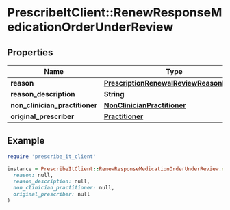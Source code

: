 # PrescribeItClient::RenewResponseMedicationOrderUnderReview

## Properties

| Name | Type | Description | Notes |
| ---- | ---- | ----------- | ----- |
| **reason** | [**PrescriptionRenewalReviewReasonHolder**](PrescriptionRenewalReviewReasonHolder.md) |  |  |
| **reason_description** | **String** |  | [optional] |
| **non_clinician_practitioner** | [**NonClinicianPractitioner**](NonClinicianPractitioner.md) |  | [optional] |
| **original_prescriber** | [**Practitioner**](Practitioner.md) |  |  |

## Example

```ruby
require 'prescribe_it_client'

instance = PrescribeItClient::RenewResponseMedicationOrderUnderReview.new(
  reason: null,
  reason_description: null,
  non_clinician_practitioner: null,
  original_prescriber: null
)
```

